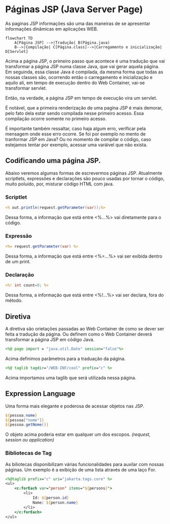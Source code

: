 # Páginas JSP (Java Server Page)
As paginas JSP informações são uma das maneiras de se apresentar informações dinâmicas em aplicações WEB.

``` mermaid
flowchart TD
    A[Página JSP] -->|Tradução| B(Página.java)
    B-->|Compilação| C[Página.class]-->|Carregamento e inicialização| D[Servlet]
```
 
Acima a página JSP, o primeiro passo que acontece é uma tradução que vai transformar a página JSP numa classe Java, que vai gerar aquela página. 
Em seguinda, essa classe Java é compilada, da mesma forma que todas as nossas classes são, ocorrendo então o carregamento e inicialização e aquilo ali, em tempo de execução dentro do Web Container, vai-se transformar servlet.

Então, na verdade, a página JSP em tempo de execução vira um servlet.

É notável, que a primeira renderização de uma pagína JSP é mais demorar, pelo fato dela estar sendo compilada nesse primeiro acesso. Essa compilação ocorre somente no primeiro acesso.

É importante também ressaltar, caso haja algum erro, verificar pela mensagem onde esse erro ocorre. Se foi por exemplo no mento de tranformar JSP em Java? Ou no momento de compilar o código, caso estejamos tentar por exemplo, acessar uma varáivel que não exista.

## Codificando uma página JSP.
Abaixo veremos algumas formas de escrevermos páginas JSP.
Atualmente scriptlets, expressões e declarações são pouco usadas por tornar o código, muito poluído, por, misturar código HTML com java.

### Scriptlet
```jsp
<% out.println(request.getParameter(var));%>
```
Dessa forma, a informação que está entre  <%...%> vai diretamente para o código.

### Expressão
```jsp
<%= request.getParameter(var) %>
```
Dessa forma, a informação que está entre  <%=...%> vai ser exibida dentro de um print.

### Declaração
```jsp
<%! int count=0; %>
```
Dessa forma, a informação que está entre  <%!...%> vai ser declara, fora do método.

## Diretiva
A diretiva são orietações passadas ao Web Container de como se dever ser feita a tradução da página. Ou definem como o Web Container deverá transformar a página JSP em código Java.
```jsp
<%@ page import = "java.util.Date" session="false"%>
```
Acima definimos parâmetros para a traduação da página.

```jsp
<%@ taglib tagdir="/WEB-INF/cool" prefix="c" %>
```
Acima importamos uma taglib que será utilizada nessa página.

## Expression Language
Uma forma mais elegante e poderosa de acessar objetos nas JSP.
``` jsp
${pessoa.nome}
${pessoa["nome"]}
${pessoa.getNome()}
```
O objeto acima poderia estar em qualquer um dos escopos. *(request, session ou application)*

### Bibliotecas de Tag
As biliotecas disponibilizam várias funcionalidades para auxilar com nossas páginas.
Um exemplo é a exibição de uma lista através de uma laço For.

```jsp
<%@taglib prefix="c" uri="jakarta.tags.core" %>
<ul>
    <c:forEach var="person" items="${persons}">
        <li>
            Id: ${person.id}
            Name: ${person.name}
        </li>
    </c:forEach>
</ul>
```



